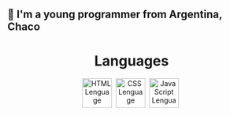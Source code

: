 ## :hamburger: I'm a young programmer from Argentina, Chaco

</div>
<h1 align="center">Languages</h1>
<div align="center">
        <img src="https://raw.githubusercontent.com/rahulbanerjee26/githubProfileReadmeGenerator/main/icons/html.svg"
             title="HTML" alt="HTML Lenguage"
             width="60" height="60"/></a>&nbsp;
        <img src="https://raw.githubusercontent.com/rahulbanerjee26/githubProfileReadmeGenerator/main/icons/css.svg"
             title="CSS" alt="CSS Lenguage"
             width="60" height="60"/></a>&nbsp;       
        <img src="https://raw.githubusercontent.com/rahulbanerjee26/githubProfileReadmeGenerator/main/icons/javascript.svg"
             title="JavaScript" alt="JavaScript Lenguage"
             width="60" height="60"/></a>&nbsp;
</div>

